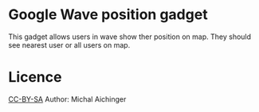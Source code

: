 # Google Wave position gadget
This gadget allows users in wave show ther position on map. They should see nearest user or all users on map. 

# Licence
[CC-BY-SA](http://creativecommons.org/licenses/by-sa/3.0)
Author: Michal Aichinger
